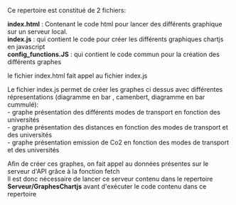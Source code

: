 Ce repertoire est constitué de 2 fichiers:


**index.html** : Contenant le code html pour lancer des différents graphique sur un serveur local.      
**index.js** : qui contient le code pour créer les différents graphiques chartjs en javascript   
**config_functions.JS** : qui contient le code commun pour la création des différents graphes

le fichier index.html fait appel au fichier index.js  

Le fichier index.js permet de créer les graphes ci dessus avec différentes répresentations (diagramme en bar , camenbert, diagramme en bar cummulé):  
    - graphe présentation des différents modes de transport en fonction des universités  
    - graphe présentation des distances en fonction des modes de transport et des universités  
    - graphe présentation emission de Co2 en fonction des modes de transport et des universités  
    
Afin  de créer ces graphes, on fait appel au données présentes sur le serveur d'API grâce à la fonction fetch  
Il est donc nécessaire de lancer ce serveur contenu dans le repertoire **Serveur/GraphesChartjs** avant d'exécuter le code contenu dans ce repertoire  




 
  
